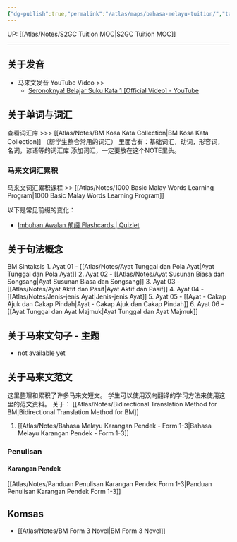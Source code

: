 ```yaml
---
{"dg-publish":true,"permalink":"/atlas/maps/bahasa-melayu-tuition/","tags":["Tuition/BM","map"]}
---
```


UP: [[Atlas/Notes/S2GC Tuition MOC\|S2GC Tuition MOC]]

---
## 关于发音
- 马来文发音 YouTube Video >>
	- [Seronoknya! Belajar Suku Kata 1 [Official Video] - YouTube](https://youtu.be/_82WvgZO03k?si=x1QlPyNiPebtNexE)

## 关于单词与词汇

查看词汇库 >>> [[Atlas/Notes/BM Kosa Kata Collection\|BM Kosa Kata Collection]] （帮学生整合常用的词汇）
里面含有：基础词汇，动词，形容词，名词，谚语等的词汇库
添加词汇，一定要放在这个NOTE里头。

### 马来文词汇累积
马来文词汇累积课程 >> [[Atlas/Notes/1000 Basic Malay Words Learning Program\|1000 Basic Malay Words Learning Program]]

以下是常见前缀的变化：
- [Imbuhan Awalan 前缀 Flashcards | Quizlet](https://quizlet.com/586904610/imbuhan-awalan-%E5%89%8D%E7%BC%80-flash-cards/?i=1vbzw5&x=1jqt)

## 关于句法概念
BM Sintaksis
	1. Ayat 01 - [[Atlas/Notes/Ayat Tunggal dan Pola Ayat\|Ayat Tunggal dan Pola Ayat]]
	2. Ayat 02 - [[Atlas/Notes/Ayat Susunan Biasa dan Songsang\|Ayat Susunan Biasa dan Songsang]]
	3. Ayat 03 - [[Atlas/Notes/Ayat Aktif dan Pasif\|Ayat Aktif dan Pasif]]
	4. Ayat 04 -  [[Atlas/Notes/Jenis-jenis Ayat\|Jenis-jenis Ayat]]
	5. Ayat 05 - [[Ayat - Cakap Ajuk dan Cakap Pindah\|Ayat - Cakap Ajuk dan Cakap Pindah]]
	6. Ayat 06 - [[Ayat Tunggal dan Ayat Majmuk\|Ayat Tunggal dan Ayat Majmuk]] 


## 关于马来文句子 - 主题
- not available yet

## 关于马来文范文
这里整理和累积了许多马来文短文。
学生可以使用双向翻译的学习方法来使用这里的范文资料。
关于： [[Atlas/Notes/Bidirectional Translation Method for BM\|Bidirectional Translation Method for BM]]

1. [[Atlas/Notes/Bahasa Melayu Karangan Pendek - Form 1-3\|Bahasa Melayu Karangan Pendek - Form 1-3]]

### Penulisan
#### Karangan Pendek
[[Atlas/Notes/Panduan Penulisan Karangan Pendek Form 1-3\|Panduan Penulisan Karangan Pendek Form 1-3]]

## Komsas
- [[Atlas/Notes/BM Form 3 Novel\|BM Form 3 Novel]]